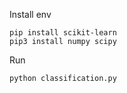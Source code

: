 Install env
```shell
pip install scikit-learn
pip3 install numpy scipy
```

Run
```shell
python classification.py
```


